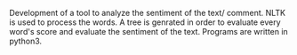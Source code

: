 Development of a tool to analyze the sentiment of the text/ comment.
NLTK is used to process the words.
A tree is genrated in order to evaluate every word's score and evaluate the sentiment of the text.
Programs are written in python3.
